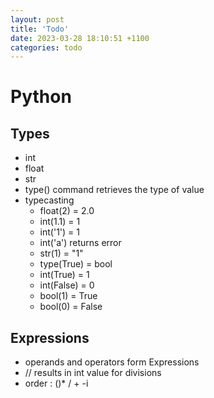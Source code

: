 ```yaml
---
layout: post
title: 'Todo'
date: 2023-03-28 18:10:51 +1100
categories: todo
---
```


# Python

## Types

- int
- float
- str
- type() command retrieves the type of value
- typecasting
  - float(2) = 2.0
  - int(1.1) = 1
  - int('1') = 1
  - int('a') returns error
  - str(1) = "1"
  - type(True) = bool
  - int(True) = 1
  - int(False) = 0
  - bool(1) = True
  - bool(0) = False
## Expressions
  - operands and operators form Expressions
  - // results in int value for divisions
  - order : ()* / + -i



